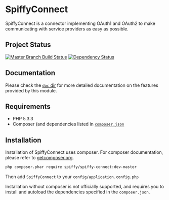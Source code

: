 # SpiffyConnect

SpiffyConnect is a connector implementing OAuth1 and OAuth2 to make communicating with service providers as easy as possible.

## Project Status
[![Master Branch Build Status](https://secure.travis-ci.org/spiffyjr/spiffy-connect.png?branch=master)](http://travis-ci.org/spiffyjr/spiffy-connect)
[![Dependency Status](https://www.versioneye.com/user/projects/51a345b9d2eb58000200ac03/badge.png)](https://www.versioneye.com/user/projects/51a345b9d2eb58000200ac03)

## Documentation

Please check the [`doc` dir](https://github.com/spiffyjr/spiffy-connect/tree/master/doc)
for more detailed documentation on the features provided by this module.

## Requirements

* PHP 5.3.3
* Composer (and dependencies listed in [`composer.json`](https://github.com/spiffyjr/spiffy-connect/tree/master/composer.json)

## Installation

Installation of SpiffyConnect uses composer. For composer documentation, please refer to
[getcomposer.org](http://getcomposer.org/).

```sh
php composer.phar require spiffy/spiffy-connect:dev-master
```

Then add `SpiffyConnect` to your `config/application.config.php`

Installation without composer is not officially supported, and requires you to install and autoload
the dependencies specified in the `composer.json`.
